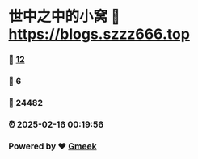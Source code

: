 # 世中之中的小窝 :link: https://blogs.szzz666.top 
### :page_facing_up: [12](https://blogs.szzz666.top/tag.html) 
### :speech_balloon: 6 
### :hibiscus: 24482 
### :alarm_clock: 2025-02-16 00:19:56 
### Powered by :heart: [Gmeek](https://github.com/Meekdai/Gmeek)
